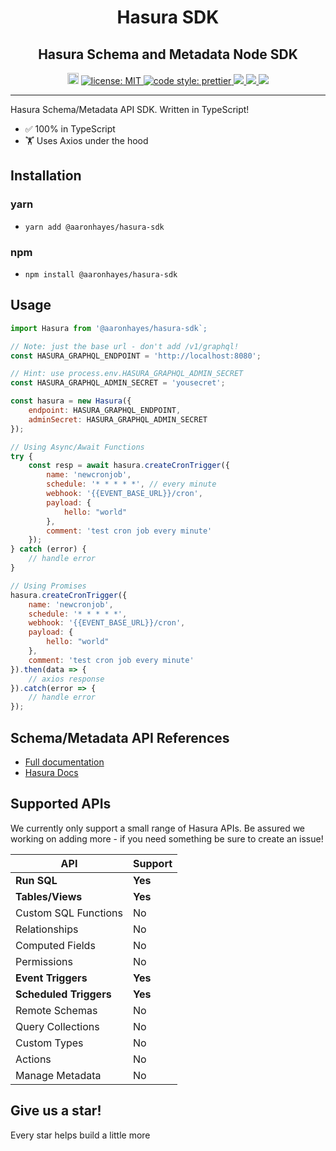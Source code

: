 <h1 align="center">Hasura SDK</h1>
<h2 align="center">Hasura Schema and Metadata Node SDK</h2>

<p align="center">
 <a href="https://badge.fury.io/js/%40aaronhayes%2Fhasura-sdk"><img src="https://badge.fury.io/js/%40aaronhayes%2Fhasura-sdk.svg" alt="npm version" height="18"></a>
  <a href="LICENSE">
    <img src="https://img.shields.io/badge/license-MIT-yellow.svg" alt="license: MIT" />
  </a>
  <a href="https://prettier.io">
    <img src="https://img.shields.io/badge/code_style-prettier-ff69b4.svg" alt="code style: prettier" />
  </a>
  <a href="https://github.com/aaronhayes/hasura-sdk/actions">
    <img src="https://github.com/aaronhayes/hasura-sdk/workflows/Tests/badge.svg?branch=master"/>
  </a>
  <a href="https://codecov.io/gh/aaronhayes/hasura-sdk">
    <img src="https://codecov.io/gh/aaronhayes/hasura-sdk/branch/master/graph/badge.svg" />
  </a>
  <a href="https://codeclimate.com/github/aaronhayes/hasura-sdk/maintainability"><img src="https://api.codeclimate.com/v1/badges/02998e4b9a8f31ab2f6d/maintainability" /></a>
  
</p>

---

Hasura Schema/Metadata API SDK. Written in TypeScript!

- ✅ 100% in TypeScript
- 🏋️ Uses Axios under the hood

## Installation

### yarn

- `yarn add @aaronhayes/hasura-sdk`

### npm

- `npm install @aaronhayes/hasura-sdk`

## Usage

```JavaScript
import Hasura from '@aaronhayes/hasura-sdk`;

// Note: just the base url - don't add /v1/graphql!
const HASURA_GRAPHQL_ENDPOINT = 'http://localhost:8080';

// Hint: use process.env.HASURA_GRAPHQL_ADMIN_SECRET
const HASURA_GRAPHQL_ADMIN_SECRET = 'yousecret';

const hasura = new Hasura({
    endpoint: HASURA_GRAPHQL_ENDPOINT,
    adminSecret: HASURA_GRAPHQL_ADMIN_SECRET
});

// Using Async/Await Functions
try {
    const resp = await hasura.createCronTrigger({
        name: 'newcronjob',
        schedule: '* * * * *', // every minute
        webhook: '{{EVENT_BASE_URL}}/cron',
        payload: {
            hello: "world"
        },
        comment: 'test cron job every minute'
    });
} catch (error) {
    // handle error
}

// Using Promises
hasura.createCronTrigger({
    name: 'newcronjob',
    schedule: '* * * * *',
    webhook: '{{EVENT_BASE_URL}}/cron',
    payload: {
        hello: "world"
    },
    comment: 'test cron job every minute'
}).then(data => {
    // axios response
}).catch(error => {
    // handle error
});
```

## Schema/Metadata API References

- [Full documentation](https://aaronhayes.github.io/hasura-sdk/)
- [Hasura Docs](https://hasura.io/docs/1.0/graphql/manual/api-reference/schema-metadata-api/index.html#metadata-apis)

## Supported APIs

We currently only support a small range of Hasura APIs. Be assured we working on adding more - if you need something be sure to create an issue!

| API                       | Support    |
| ------------------------- | ---------- |
| <b>Run SQL</b>            | <b>Yes</b> |
| <b>Tables/Views</b>       | <b>Yes</b> |
| Custom SQL Functions      | No         |
| Relationships             | No         |
| Computed Fields           | No         |
| Permissions               | No         |
| <b>Event Triggers</b>     | <b>Yes</b> |
| <b>Scheduled Triggers</b> | <b>Yes</b> |
| Remote Schemas            | No         |
| Query Collections         | No         |
| Custom Types              | No         |
| Actions                   | No         |
| Manage Metadata           | No         |

## Give us a star!

Every star helps build a little more
